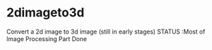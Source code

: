 2dimageto3d
===========

Convert a 2d image to 3d image 
(still in early stages)
STATUS :Most of Image Processing Part Done
